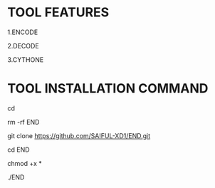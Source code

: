 # TOOL FEATURES

1.ENCODE

2.DECODE

3.CYTHONE

# TOOL INSTALLATION COMMAND
cd 

rm -rf END

git clone https://github.com/SAIFUL-XD1/END.git

cd END

chmod +x *

./END
